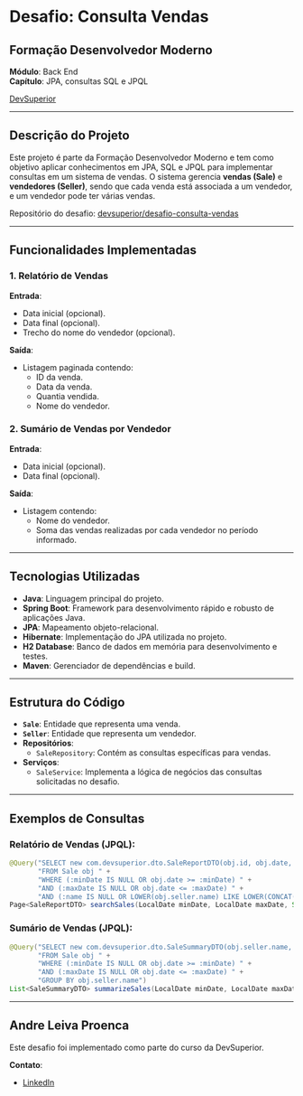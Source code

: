 # Desafio: Consulta Vendas

## Formação Desenvolvedor Moderno
**Módulo**: Back End  
**Capítulo**: JPA, consultas SQL e JPQL  

[DevSuperior](https://devsuperior.com.br)

---

## Descrição do Projeto
Este projeto é parte da Formação Desenvolvedor Moderno e tem como objetivo aplicar conhecimentos em JPA, SQL e JPQL para implementar consultas em um sistema de vendas. O sistema gerencia **vendas (Sale)** e **vendedores (Seller)**, sendo que cada venda está associada a um vendedor, e um vendedor pode ter várias vendas.

Repositório do desafio: [devsuperior/desafio-consulta-vendas](https://github.com/devsuperior/desafio-consulta-vendas)

---

## Funcionalidades Implementadas

### 1. Relatório de Vendas
**Entrada**:
- Data inicial (opcional).
- Data final (opcional).
- Trecho do nome do vendedor (opcional).

**Saída**:
- Listagem paginada contendo:
  - ID da venda.
  - Data da venda.
  - Quantia vendida.
  - Nome do vendedor.

### 2. Sumário de Vendas por Vendedor
**Entrada**:
- Data inicial (opcional).
- Data final (opcional).

**Saída**:
- Listagem contendo:
  - Nome do vendedor.
  - Soma das vendas realizadas por cada vendedor no período informado.

---

## Tecnologias Utilizadas
- **Java**: Linguagem principal do projeto.
- **Spring Boot**: Framework para desenvolvimento rápido e robusto de aplicações Java.
- **JPA**: Mapeamento objeto-relacional.
- **Hibernate**: Implementação do JPA utilizada no projeto.
- **H2 Database**: Banco de dados em memória para desenvolvimento e testes.
- **Maven**: Gerenciador de dependências e build.

---

## Estrutura do Código
- **`Sale`**: Entidade que representa uma venda.
- **`Seller`**: Entidade que representa um vendedor.
- **Repositórios**:
  - `SaleRepository`: Contém as consultas específicas para vendas.
- **Serviços**:
  - `SaleService`: Implementa a lógica de negócios das consultas solicitadas no desafio.

---

## Exemplos de Consultas
### Relatório de Vendas (JPQL):
```java
@Query("SELECT new com.devsuperior.dto.SaleReportDTO(obj.id, obj.date, obj.amount, obj.seller.name) " +
       "FROM Sale obj " +
       "WHERE (:minDate IS NULL OR obj.date >= :minDate) " +
       "AND (:maxDate IS NULL OR obj.date <= :maxDate) " +
       "AND (:name IS NULL OR LOWER(obj.seller.name) LIKE LOWER(CONCAT('%', :name, '%')))")
Page<SaleReportDTO> searchSales(LocalDate minDate, LocalDate maxDate, String name, Pageable pageable);
```

### Sumário de Vendas (JPQL):
```java
@Query("SELECT new com.devsuperior.dto.SaleSummaryDTO(obj.seller.name, SUM(obj.amount)) " +
       "FROM Sale obj " +
       "WHERE (:minDate IS NULL OR obj.date >= :minDate) " +
       "AND (:maxDate IS NULL OR obj.date <= :maxDate) " +
       "GROUP BY obj.seller.name")
List<SaleSummaryDTO> summarizeSales(LocalDate minDate, LocalDate maxDate);
```

---

## Andre Leiva Proenca
Este desafio foi implementado como parte do curso da DevSuperior.

**Contato**:  
- [LinkedIn](https://www.linkedin.com/in/andreleivaproenca/)
